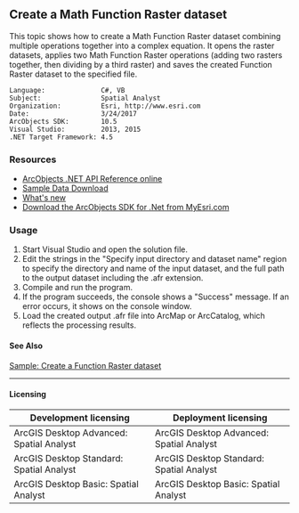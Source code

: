 ## Create a Math Function Raster dataset

This topic shows how to create a Math Function Raster dataset combining multiple operations together into a complex equation. It opens the raster datasets, applies two Math Function Raster operations (adding two rasters together, then dividing by a third raster) and saves the created Function Raster dataset to the specified file.  


<!-- TODO: Fill this section below with metadata about this sample-->
```
Language:              C#, VB
Subject:               Spatial Analyst
Organization:          Esri, http://www.esri.com
Date:                  3/24/2017
ArcObjects SDK:        10.5
Visual Studio:         2013, 2015
.NET Target Framework: 4.5
```

### Resources

* [ArcObjects .NET API Reference online](http://desktop.arcgis.com/en/arcobjects/latest/net/webframe.htm)  
* [Sample Data Download](../../releases)  
* [What's new](http://desktop.arcgis.com/en/arcobjects/latest/net/webframe.htm#05247c04-bfd9-4e36-ae09-bc6e833c3b14.htm)  
* [Download the ArcObjects SDK for .Net from MyEsri.com](https://my.esri.com/)  

### Usage
1. Start Visual Studio and open the solution file.  
1. Edit the strings in the "Specify input directory and dataset name" region to specify the directory and name of the input dataset, and the full path to the output dataset including the .afr extension.  
1. Compile and run the program.  
1. If the program succeeds, the console shows a "Success" message. If an error occurs, it shows on the console window.  
1. Load the created output .afr file into ArcMap or ArcCatalog, which reflects the processing results.  







#### See Also  
[Sample: Create a Function Raster dataset](../../../Net/Raster/CreateFunctionRasterDataset)  


---------------------------------

#### Licensing  
| Development licensing | Deployment licensing | 
| ------------- | ------------- | 
| ArcGIS Desktop Advanced: Spatial Analyst | ArcGIS Desktop Advanced: Spatial Analyst |  
| ArcGIS Desktop Standard: Spatial Analyst | ArcGIS Desktop Standard: Spatial Analyst |  
| ArcGIS Desktop Basic: Spatial Analyst | ArcGIS Desktop Basic: Spatial Analyst |  


